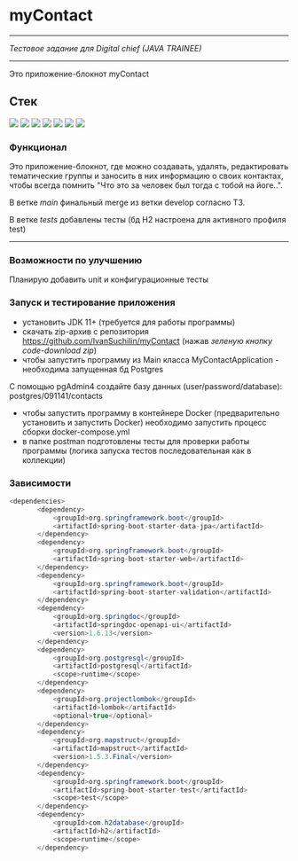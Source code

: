 # myContact
___

*Тестовое задание для Digital chief (JAVA TRAINEE)*
___

Это приложение-блокнот myContact

 ## Стек
<img src="https://img.shields.io/badge/Java-C71A36?style=for-the-badge&logo=Java&logoColor=white"/> <img src="https://img.shields.io/badge/SPring boot-%236DB33F?style=for-the-badge&logo=Spring Boot&logoColor=white"/> <img src="https://img.shields.io/badge/PostgreSQL-blue?style=for-the-badge&logo=PostgreSQL&logoColor=white"/> <img src="https://img.shields.io/badge/Hibernate-006400?style=for-the-badge&logo=Hibernate&logoColor=white"/> <img src="https://img.shields.io/badge/Maven-C71A36?style=for-the-badge&logo=Apache%20Maven&logoColor=white"/>
<img src="https://img.shields.io/badge/DOcker-blue?style=for-the-badge&logo=DOcker&logoColor=white"/>
<img src="https://img.shields.io/badge/H2-black?style=for-the-badge&logo=H2&logoColor=white"/>

### Функционал

Это приложение-блокнот, где можно создавать, удалять, редактировать тематические группы и заносить
в них информацию о своих контактах, чтобы всегда помнить "Что это за человек был тогда с тобой на йоге..".

В ветке *main* финальный merge из ветки develop согласно ТЗ.

В ветке *tests* добавлены тесты (бд H2 настроена для активного профиля test)

---
### Возможности по улучшению

Планирую добавить unit и конфигурационные тесты

### Запуск и тестирование приложения
- установить JDK 11+ (требуется для работы программы)
- скачать zip-архив с репозитория https://github.com/IvanSuchilin/myContact (нажав *зеленую кнопку code-download zip*)
- чтобы запустить программу из Main класса MyContactApplication - необходима запущенная бд Postgres
 
 С помощью pgAdmin4 создайте базу данных (user/password/database): postgres/091141/contacts
 - чтобы запустить программу в контейнере Docker (предварительно установить и запустить Docker)
 необходимо запустить процесс сборки docker-compose.yml
 - в папке postman подготовлены тесты для проверки работы программы (логика запуска тестов последовательная как в коллекции)

### Зависимости
 ``` java 
<dependencies>
		<dependency>
			<groupId>org.springframework.boot</groupId>
			<artifactId>spring-boot-starter-data-jpa</artifactId>
		</dependency>
		<dependency>
			<groupId>org.springframework.boot</groupId>
			<artifactId>spring-boot-starter-web</artifactId>
		</dependency>
		<dependency>
			<groupId>org.springframework.boot</groupId>
			<artifactId>spring-boot-starter-validation</artifactId>
		</dependency>
		<dependency>
			<groupId>org.springdoc</groupId>
			<artifactId>springdoc-openapi-ui</artifactId>
			<version>1.6.13</version>
		</dependency>
		<dependency>
			<groupId>org.postgresql</groupId>
			<artifactId>postgresql</artifactId>
			<scope>runtime</scope>
		</dependency>
		<dependency>
			<groupId>org.projectlombok</groupId>
			<artifactId>lombok</artifactId>
			<optional>true</optional>
		</dependency>
		<dependency>
			<groupId>org.mapstruct</groupId>
			<artifactId>mapstruct</artifactId>
			<version>1.5.3.Final</version>
		</dependency>
		<dependency>
			<groupId>org.springframework.boot</groupId>
			<artifactId>spring-boot-starter-test</artifactId>
			<scope>test</scope>
		</dependency>
		<dependency>
			<groupId>com.h2database</groupId>
			<artifactId>h2</artifactId>
			<scope>runtime</scope>
		</dependency>
   
```
